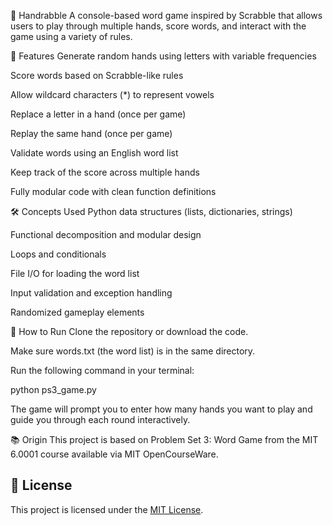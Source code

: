 🧠 Handrabble
A console-based word game inspired by Scrabble that allows users to play through multiple hands, score words, and interact with the game using a variety of rules.

📌 Features
Generate random hands using letters with variable frequencies

Score words based on Scrabble-like rules

Allow wildcard characters (*) to represent vowels

Replace a letter in a hand (once per game)

Replay the same hand (once per game)

Validate words using an English word list

Keep track of the score across multiple hands

Fully modular code with clean function definitions

🛠️ Concepts Used
Python data structures (lists, dictionaries, strings)

Functional decomposition and modular design

Loops and conditionals

File I/O for loading the word list

Input validation and exception handling

Randomized gameplay elements

🚀 How to Run
Clone the repository or download the code.

Make sure words.txt (the word list) is in the same directory.

Run the following command in your terminal:


python ps3_game.py

The game will prompt you to enter how many hands you want to play and guide you through each round interactively.


📚 Origin
This project is based on Problem Set 3: Word Game from the MIT 6.0001 course available via MIT OpenCourseWare.

## 📄 License

This project is licensed under the [MIT License](LICENSE).
